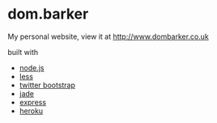 dom.barker
==========

My personal website, view it at http://www.dombarker.co.uk

built with

* [node.js](http://nodejs.org/)
* [less](http://lesscss.org/)
* [twitter bootstrap](http://getbootstrap.com/)
* [jade](http://jade-lang.com/)
* [express](http://www.expressjs.com)
* [heroku](http://www.heroku.com)
